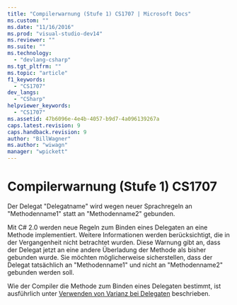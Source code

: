 ```yaml
---
title: "Compilerwarnung (Stufe 1) CS1707 | Microsoft Docs"
ms.custom: ""
ms.date: "11/16/2016"
ms.prod: "visual-studio-dev14"
ms.reviewer: ""
ms.suite: ""
ms.technology: 
  - "devlang-csharp"
ms.tgt_pltfrm: ""
ms.topic: "article"
f1_keywords: 
  - "CS1707"
dev_langs: 
  - "CSharp"
helpviewer_keywords: 
  - "CS1707"
ms.assetid: 47b6096e-4e4b-4057-b9d7-4a096139267a
caps.latest.revision: 9
caps.handback.revision: 9
author: "BillWagner"
ms.author: "wiwagn"
manager: "wpickett"
---
```

# Compilerwarnung (Stufe 1) CS1707
Der Delegat "Delegatname" wird wegen neuer Sprachregeln an "Methodenname1" statt an "Methodenname2" gebunden.  
  
 Mit C\# 2.0 werden neue Regeln zum Binden eines Delegaten an eine Methode implementiert. Weitere Informationen werden berücksichtigt, die in der Vergangenheit nicht betrachtet wurden. Diese Warnung gibt an, dass der Delegat jetzt an eine andere Überladung der Methode als bisher gebunden wurde. Sie möchten möglicherweise sicherstellen, dass der Delegat tatsächlich an "Methodenname1" und nicht an "Methodenname2" gebunden werden soll.  
  
 Wie der Compiler die Methode zum Binden eines Delegaten bestimmt, ist ausführlich unter [Verwenden von Varianz bei Delegaten](../Topic/Using%20Variance%20in%20Delegates%20\(C%23%20and%20Visual%20Basic\).md) beschrieben.